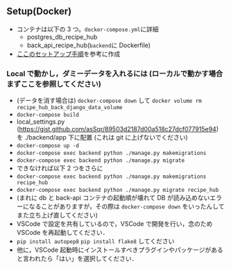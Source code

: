 ## Setup(Docker)

- コンテナは以下の 3 つ。`docker-compose.yml`に詳細
  - postgres_db_recipe_hub
  - back_api_recipe_hub(`backend`に Dockerfile)
- [ここのセットアップ手順](https://hodalog.com/tutorial-django-rest-framework-and-react/#index-toc-8)を参考に作成

### Local で動かし，ダミーデータを入れるには (ローカルで動かす場合まずここを参照してください)

- (データを消す場合は) `docker-compose down` して `docker volume rm recipe_hub_back_django_data_volume`
- `docker-compose build`
- local_settings.py (https://gist.github.com/asSqr/89503d2187d00a518c27dcf077915e94) を ./backend/app 下に配置 (これは git に上げないでください)
- `docker-compose up -d`
- `docker-compose exec backend python ./manage.py makemigrations`
- `docker-compose exec backend python ./manage.py migrate`
- できなければ以下 2 つをさらに
- `docker-compose exec backend python ./manage.py makemigrations recipe_hub`
- `docker-compose exec backend python ./manage.py migrate recipe_hub`
- (まれに db と back-api コンテナの起動順が壊れて DB が読み込めないエラーになることがありますが，その際は `docker-compose down` をいったんしてまた立ち上げ直してください)
- VSCode で設定を共有しているので，VSCode で開発を行い，念のため VSCode を再起動してください．
- `pip install autopep8` `pip install flake8` してください
- 他に，VSCode 起動時にインストールすべきプラグインやパッケージがあると言われたら「はい」を選択してください．